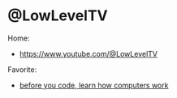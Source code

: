 # @LowLevelTV
Home:
- https://www.youtube.com/@LowLevelTV

Favorite:
- [before you code, learn how computers work](https://youtu.be/97i2BAUw5Xc)
